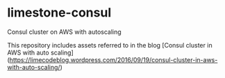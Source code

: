 # limestone-consul
Consul cluster on AWS with autoscaling

This repository includes assets referred to in the blog [Consul cluster in AWS with auto scaling] (https://limecodeblog.wordpress.com/2016/09/19/consul-cluster-in-aws-with-auto-scaling/)
